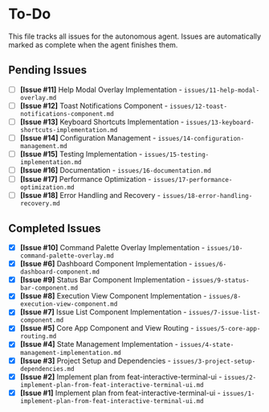 # To-Do

This file tracks all issues for the autonomous agent. Issues are automatically marked as complete when the agent finishes them.

## Pending Issues
- [ ] **[Issue #11]** Help Modal Overlay Implementation - `issues/11-help-modal-overlay.md`
- [ ] **[Issue #12]** Toast Notifications Component - `issues/12-toast-notifications-component.md`
- [ ] **[Issue #13]** Keyboard Shortcuts Implementation - `issues/13-keyboard-shortcuts-implementation.md`
- [ ] **[Issue #14]** Configuration Management - `issues/14-configuration-management.md`
- [ ] **[Issue #15]** Testing Implementation - `issues/15-testing-implementation.md`
- [ ] **[Issue #16]** Documentation - `issues/16-documentation.md`
- [ ] **[Issue #17]** Performance Optimization - `issues/17-performance-optimization.md`
- [ ] **[Issue #18]** Error Handling and Recovery - `issues/18-error-handling-recovery.md`

## Completed Issues
- [x] **[Issue #10]** Command Palette Overlay Implementation - `issues/10-command-palette-overlay.md`
- [x] **[Issue #6]** Dashboard Component Implementation - `issues/6-dashboard-component.md`
- [x] **[Issue #9]** Status Bar Component Implementation - `issues/9-status-bar-component.md`
- [x] **[Issue #8]** Execution View Component Implementation - `issues/8-execution-view-component.md`
- [x] **[Issue #7]** Issue List Component Implementation - `issues/7-issue-list-component.md`
- [x] **[Issue #5]** Core App Component and View Routing - `issues/5-core-app-routing.md`
- [x] **[Issue #4]** State Management Implementation - `issues/4-state-management-implementation.md`
- [x] **[Issue #3]** Project Setup and Dependencies - `issues/3-project-setup-dependencies.md`
- [x] **[Issue #2]** Implement plan from feat-interactive-terminal-ui - `issues/2-implement-plan-from-feat-interactive-terminal-ui.md`
- [x] **[Issue #1]** Implement plan from feat-interactive-terminal-ui - `issues/1-implement-plan-from-feat-interactive-terminal-ui.md`